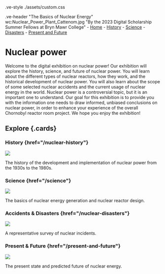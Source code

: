 .ve-style ./assets/custom.css

.ve-header "The Basics of Nuclear Energy" wc:Nuclear_Power_Plant_Cattenom.jpg "By the 2023 Digital Scholarship Summer Fellows at Bryn Mawr College"
    - [Home](/)
    - [History](nuclear-history/)
    - [Science](science/)
    - [Disasters](nuclear-disasters/)
    - [Present and Future](present-and-future/)


# Nuclear power 

Welcome to the digital exhibition on nuclear power! Our exhibition will explore the history, science, and future of nuclear power. You will learn about the different types of nuclear reactors, how they work, and the historical development of nuclear power. You will also learn about the scope of some selected nuclear accidents and the current usage of nuclear energy in the world. Nuclear power is a controversial topic, but it is an important one to understand. Our goal for this exhibition is to provide you with the information one needs to draw informed, unbiased conclusions on nuclear power, in order to enhance your experience of the overall Chornobyl reactor room project. We hope you enjoy the exhibition!


## Explore {.cards}


### History {href="/nuclear-history"}
![](https://upload.wikimedia.org/wikipedia/commons/6/6f/Laura_and_Enrico_Fermi_1954.jpg)

The history of the development and implementation of nuclear power from the 1930s to the 1980s.

### Science {href="/science"}
![](https://upload.wikimedia.org/wikipedia/commons/3/30/NSC-Oct-2017.jpg)

The basics of nuclear energy generation and nuclear reactor design. 

### Accidents & Disasters {href="/nuclear-disasters"}
![](https://upload.wikimedia.org/wikipedia/commons/1/15/Chernobyl_2019_G03.jpg)

A representative survey of nuclear incidents. 

### Present & Future {href="/present-and-future"}
![](https://upload.wikimedia.org/wikipedia/commons/5/54/De_Molen_%28windmill%29_and_the_nuclear_power_plant_cooling_tower_in_Doel%2C_Belgium_%28DSCF3859%29.jpg)

The present state and predicted future of nuclear energy.


